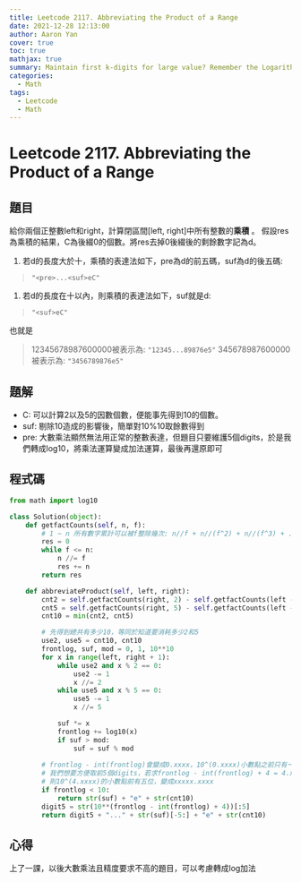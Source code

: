 ```yaml
---
title: Leetcode 2117. Abbreviating the Product of a Range
date: 2021-12-28 12:13:00
author: Aaron Yan
cover: true 
toc: true
mathjax: true
summary: Maintain first k-digits for large value? Remember the Logarithm!
categories: 
  - Math
tags: 
  - Leetcode
  - Math
---
```


# Leetcode 2117. Abbreviating the Product of a Range


## 題目
給你兩個正整數left和right，計算閉區間[left, right]中所有整數的**乘積** 。
假設res為乘積的結果，C為後綴0的個數。將res去掉0後綴後的剩餘數字記為d。

1. 若d的長度大於十，乘積的表達法如下，pre為d的前五碼，suf為d的後五碼:
> `"<pre>...<suf>eC"`

1. 若d的長度在十以內，則乘積的表達法如下，suf就是d:
> `"<suf>eC"`

也就是
> 12345678987600000被表示為: `"12345...89876e5"`
> 345678987600000被表示為: `"3456789876e5"`


## 題解

- C: 可以計算2以及5的因數個數，便能事先得到10的個數。
- suf: 剔除10造成的影響後，簡單對10%10取餘數得到
- pre: 大數乘法顯然無法用正常的整數表達，但題目只要維護5個digits，於是我們轉成log10，將乘法運算變成加法運算，最後再還原即可


## 程式碼

```python
from math import log10

class Solution(object):
    def getfactCounts(self, n, f):
        # 1 ~ n 所有數字累計可以被f整除幾次: n//f + n//(f^2) + n//(f^3) + ...
        res = 0
        while f <= n:
            n //= f
            res += n
        return res

    def abbreviateProduct(self, left, right):
        cnt2 = self.getfactCounts(right, 2) - self.getfactCounts(left - 1, 2)
        cnt5 = self.getfactCounts(right, 5) - self.getfactCounts(left - 1, 5)
        cnt10 = min(cnt2, cnt5)

        # 先得到總共有多少10，等同於知道要消耗多少2和5
        use2, use5 = cnt10, cnt10
        frontlog, suf, mod = 0, 1, 10**10 
        for x in range(left, right + 1):
            while use2 and x % 2 == 0:
                use2 -= 1
                x //= 2
            while use5 and x % 5 == 0:
                use5 -= 1
                x //= 5

            suf *= x
            frontlog += log10(x)
            if suf > mod:
                suf = suf % mod
        
        # frontlog - int(frontlog)會變成0.xxxx，10^(0.xxxx)小數點之前只有一位，也就是x.xxxxx
        # 我們想要方便取前5個digits，若求frontlog - int(frontlog) + 4 = 4.xxxx
        # 則10^(4.xxxx)的小數點前有五位，變成xxxxx.xxxx
        if frontlog < 10:
            return str(suf) + "e" + str(cnt10)
        digit5 = str(10**(frontlog - int(frontlog) + 4))[:5]
        return digit5 + "..." + str(suf)[-5:] + "e" + str(cnt10)
```

## 心得

上了一課，以後大數乘法且精度要求不高的題目，可以考慮轉成log加法